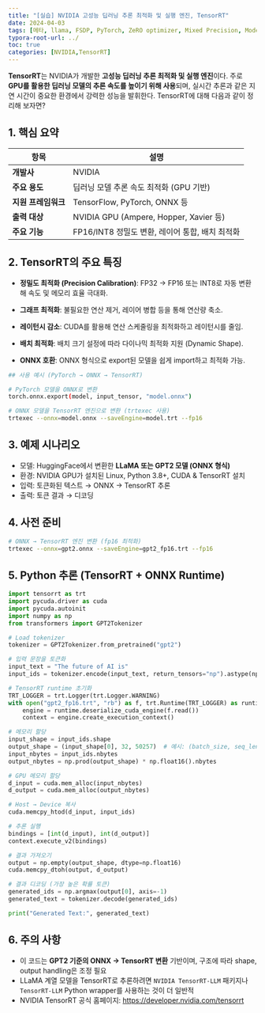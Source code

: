 ```yaml
---
title: "[실습] NVIDIA 고성능 딥러닝 추론 최적화 및 실행 엔진, TensorRT"
date: 2024-04-03
tags: [메타, llama, FSDP, PyTorch, ZeRO optimizer, Mixed Precision, Model Parallelism, Pipeline Parallelism, DeepSpeed-Inference, DDP, Distributed Data Parallel]
typora-root-url: ../
toc: true
categories: [NVIDIA,TensorRT]
---
```




**TensorRT**는 NVIDIA가 개발한 **고성능 딥러닝 추론 최적화 및 실행 엔진**이다. 주로 **GPU를 활용한 딥러닝 모델의 추론 속도를 높이기 위해 사용**되며, 실시간 추론과 같은 지연 시간이 중요한 환경에서 강력한 성능을 발휘한다. TensorRT에 대해 다음과 같이 정리해 보자면?



## 1. 핵심 요약

| 항목                | 설명                                            |
| ------------------- | ----------------------------------------------- |
| **개발사**          | NVIDIA                                          |
| **주요 용도**       | 딥러닝 모델 추론 속도 최적화 (GPU 기반)         |
| **지원 프레임워크** | TensorFlow, PyTorch, ONNX 등                    |
| **출력 대상**       | NVIDIA GPU (Ampere, Hopper, Xavier 등)          |
| **주요 기능**       | FP16/INT8 정밀도 변환, 레이어 통합, 배치 최적화 |



## 2. TensorRT의 주요 특징

* **정밀도 최적화 (Precision Calibration)**: FP32 → FP16 또는 INT8로 자동 변환해 속도 및 메모리 효율 극대화.
* **그래프 최적화**: 불필요한 연산 제거, 레이어 병합 등을 통해 연산량 축소.

* **레이턴시 감소**: CUDA를 활용해 연산 스케줄링을 최적화하고 레이턴시를 줄임.

* **배치 최적화**: 배치 크기 설정에 따라 다이나믹 최적화 지원 (Dynamic Shape).

* **ONNX 호환**: ONNX 형식으로 export된 모델을 쉽게 import하고 최적화 가능.

```bash
## 사용 예시 (PyTorch → ONNX → TensorRT)

# PyTorch 모델을 ONNX로 변환
torch.onnx.export(model, input_tensor, "model.onnx")

# ONNX 모델을 TensorRT 엔진으로 변환 (trtexec 사용)
trtexec --onnx=model.onnx --saveEngine=model.trt --fp16
```



## 3. 예제 시나리오

* 모델: HuggingFace에서 변환한 **LLaMA 또는 GPT2 모델 (ONNX 형식)**
* 환경: NVIDIA GPU가 설치된 Linux, Python 3.8+, CUDA & TensorRT 설치
* 입력: 토큰화된 텍스트 → ONNX → TensorRT 추론
* 출력: 토큰 결과 → 디코딩



## 4. 사전 준비

```bash
# ONNX → TensorRT 엔진 변환 (fp16 최적화)
trtexec --onnx=gpt2.onnx --saveEngine=gpt2_fp16.trt --fp16
```



## 5. Python 추론 (TensorRT + ONNX Runtime)

```python
import tensorrt as trt
import pycuda.driver as cuda
import pycuda.autoinit
import numpy as np
from transformers import GPT2Tokenizer

# Load tokenizer
tokenizer = GPT2Tokenizer.from_pretrained("gpt2")

# 입력 문장을 토큰화
input_text = "The future of AI is"
input_ids = tokenizer.encode(input_text, return_tensors="np").astype(np.int32)

# TensorRT runtime 초기화
TRT_LOGGER = trt.Logger(trt.Logger.WARNING)
with open("gpt2_fp16.trt", "rb") as f, trt.Runtime(TRT_LOGGER) as runtime:
    engine = runtime.deserialize_cuda_engine(f.read())
    context = engine.create_execution_context()

# 메모리 할당
input_shape = input_ids.shape
output_shape = (input_shape[0], 32, 50257)  # 예시: (batch_size, seq_len, vocab_size)
input_nbytes = input_ids.nbytes
output_nbytes = np.prod(output_shape) * np.float16().nbytes

# GPU 메모리 할당
d_input = cuda.mem_alloc(input_nbytes)
d_output = cuda.mem_alloc(output_nbytes)

# Host → Device 복사
cuda.memcpy_htod(d_input, input_ids)

# 추론 실행
bindings = [int(d_input), int(d_output)]
context.execute_v2(bindings)

# 결과 가져오기
output = np.empty(output_shape, dtype=np.float16)
cuda.memcpy_dtoh(output, d_output)

# 결과 디코딩 (가장 높은 확률 토큰)
generated_ids = np.argmax(output[0], axis=-1)
generated_text = tokenizer.decode(generated_ids)

print("Generated Text:", generated_text)
```



## 6. 주의 사항

* 이 코드는 **GPT2 기준의 ONNX → TensorRT 변환** 기반이며, 구조에 따라 shape, output handling은 조정 필요
* LLaMA 계열 모델을 TensorRT로 추론하려면 `NVIDIA TensorRT-LLM` 패키지나 `TensorRT-LLM` Python wrapper를 사용하는 것이 더 일반적
* NVIDIA TensorRT 공식 홈페이지: https://developer.nvidia.com/tensorrt



